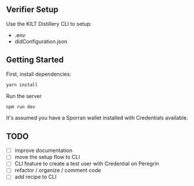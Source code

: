 ## Verifier Setup
Use the KILT Distillery CLI to setup: 
- .env
- didConfiguration.json

## Getting Started

First, install dependencies:

```bash
yarn install
```

Run the server

```bash
npm run dev
```

It's assumed you have a Sporran wallet installed with Credentials available. 

## TODO
- [ ] improve documentation
- [ ] move the setup flow to CLI
- [ ] CLI feature to create a test user with Credential on Peregrin
- [ ] refactor / organize / comment code
- [ ] add recipe to CLI